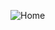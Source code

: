 ![Home](https://github.com/PranavBansal24/Product-Risk-Analysis-Report-PBI/assets/83881307/da4d9174-492f-4459-a44b-02bcaf5be488)
